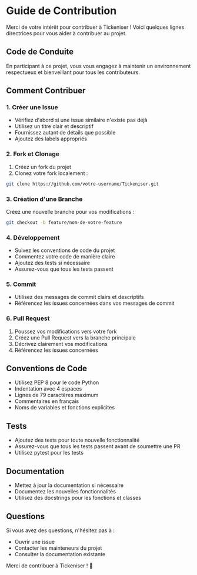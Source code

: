 # Guide de Contribution

Merci de votre intérêt pour contribuer à Tickeniser ! Voici quelques lignes directrices pour vous aider à contribuer au projet.

## Code de Conduite

En participant à ce projet, vous vous engagez à maintenir un environnement respectueux et bienveillant pour tous les contributeurs.

## Comment Contribuer

### 1. Créer une Issue

- Vérifiez d'abord si une issue similaire n'existe pas déjà
- Utilisez un titre clair et descriptif
- Fournissez autant de détails que possible
- Ajoutez des labels appropriés

### 2. Fork et Clonage

1. Créez un fork du projet
2. Clonez votre fork localement :
```bash
git clone https://github.com/votre-username/Tickeniser.git
```

### 3. Création d'une Branche

Créez une nouvelle branche pour vos modifications :
```bash
git checkout -b feature/nom-de-votre-feature
```

### 4. Développement

- Suivez les conventions de code du projet
- Commentez votre code de manière claire
- Ajoutez des tests si nécessaire
- Assurez-vous que tous les tests passent

### 5. Commit

- Utilisez des messages de commit clairs et descriptifs
- Référencez les issues concernées dans vos messages de commit

### 6. Pull Request

1. Poussez vos modifications vers votre fork
2. Créez une Pull Request vers la branche principale
3. Décrivez clairement vos modifications
4. Référencez les issues concernées

## Conventions de Code

- Utilisez PEP 8 pour le code Python
- Indentation avec 4 espaces
- Lignes de 79 caractères maximum
- Commentaires en français
- Noms de variables et fonctions explicites

## Tests

- Ajoutez des tests pour toute nouvelle fonctionnalité
- Assurez-vous que tous les tests passent avant de soumettre une PR
- Utilisez pytest pour les tests

## Documentation

- Mettez à jour la documentation si nécessaire
- Documentez les nouvelles fonctionnalités
- Utilisez des docstrings pour les fonctions et classes

## Questions

Si vous avez des questions, n'hésitez pas à :
- Ouvrir une issue
- Contacter les mainteneurs du projet
- Consulter la documentation existante

Merci de contribuer à Tickeniser ! 🎉
